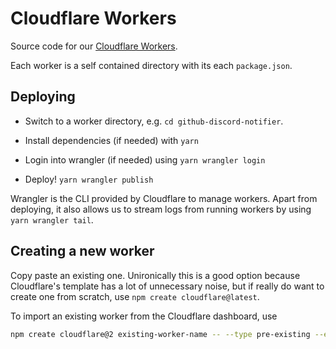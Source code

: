 # Cloudflare Workers

Source code for our [Cloudflare
Workers](https://developers.cloudflare.com/workers/).

Each worker is a self contained directory with its each `package.json`.

## Deploying

* Switch to a worker directory, e.g. `cd github-discord-notifier`.

* Install dependencies (if needed) with `yarn`

* Login into wrangler (if needed) using `yarn wrangler login`

* Deploy! `yarn wrangler publish`

Wrangler is the CLI provided by Cloudflare to manage workers. Apart from
deploying, it also allows us to stream logs from running workers by using `yarn
wrangler tail`.

## Creating a new worker

Copy paste an existing one. Unironically this is a good option because
Cloudflare's template has a lot of unnecessary noise, but if really do want to
create one from scratch, use `npm create cloudflare@latest`.

To import an existing worker from the Cloudflare dashboard, use

```sh
npm create cloudflare@2 existing-worker-name -- --type pre-existing --existing-script existing-worker-name
```
